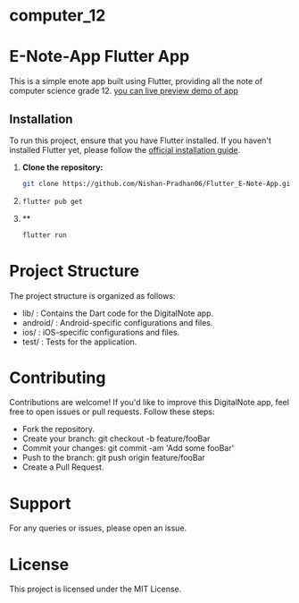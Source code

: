# computer_12

# E-Note-App Flutter App

This is a simple enote app built using Flutter, providing all the note of computer science grade 12.
[you can live preview demo of app](https://appetize.io/app/tgnvwn2pj2iqg4jxpvnr4zdh4i?device=pixel7pro&osVersion=13.0)
## Installation

To run this project, ensure that you have Flutter installed. If you haven't installed Flutter yet, please follow the [official installation guide](https://flutter.dev/docs/get-started/install).

1. **Clone the repository:**

   ```bash
   git clone https://github.com/Nishan-Pradhan06/Flutter_E-Note-App.git
2. 
   ```bash
   flutter pub get
3. **
   ```bash
   flutter run

# Project Structure
The project structure is organized as follows:

- lib/ : Contains the Dart code for the DigitalNote app.
- android/ : Android-specific configurations and files.
- ios/ : iOS-specific configurations and files.
- test/ : Tests for the application.
# Contributing
Contributions are welcome! If you'd like to improve this DigitalNote app, feel free to open issues or pull requests. Follow these steps:

- Fork the repository.
- Create your branch: git checkout -b feature/fooBar
- Commit your changes: git commit -am 'Add some fooBar'
- Push to the branch: git push origin feature/fooBar
- Create a Pull Request.
# Support
For any queries or issues, please open an issue.

# License
This project is licensed under the MIT License.

